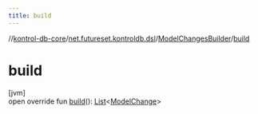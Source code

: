 ```yaml
---
title: build
---
```

//[kontrol-db-core](../../../index.html)/[net.futureset.kontroldb.dsl](../index.html)/[ModelChangesBuilder](index.html)/[build](build.html)



# build



[jvm]\
open override fun [build](build.html)(): [List](https://kotlinlang.org/api/latest/jvm/stdlib/kotlin.collections/-list/index.html)&lt;[ModelChange](../../net.futureset.kontroldb.modelchange/-model-change/index.html)&gt;




